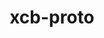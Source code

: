 ---
title: "xcb-proto"
layout: cache
category: package
meta: {"versions": ["1.14.1", "1.13"], "compilers": ["gcc@8.3.1", "gcc@9.3.0", "gcc@8.1.0", "gcc@7.5.0", "gcc@7.3.1", "gcc@8.4.1", "gcc@7.3.0", "gcc@10.3.0"]}
spec_files: 
 - "xcb-proto@1.14.1%gcc@9.3.0 arch=linux-ubuntu20.04-x86_64": spec-0.json
 - "xcb-proto@1.14.1%gcc@8.3.1 arch=linux-rhel8-x86_64": spec-1.json
 - "xcb-proto@1.14.1%gcc@9.3.0 arch=linux-ubuntu20.04-ppc64le": spec-2.json
 - "xcb-proto@1.14.1%gcc@7.5.0 arch=linux-ubuntu18.04-ppc64le": spec-3.json
 - "xcb-proto@1.14.1%gcc@7.5.0 arch=linux-ubuntu18.04-x86_64": spec-4.json
 - "xcb-proto@1.14.1%gcc@8.1.0 arch=linux-rhel7-x86_64": spec-5.json
 - "xcb-proto@1.14.1%gcc@8.4.1 arch=linux-rhel8-x86_64": spec-6.json
 - "xcb-proto@1.14.1%gcc@8.3.1 arch=linux-rhel8-ppc64le": spec-7.json
 - "xcb-proto@1.14.1%gcc@9.3.0 arch=linux-rhel7-x86_64": spec-8.json
 - "xcb-proto@1.14.1%gcc@10.3.0 arch=linux-ubuntu21.04-x86_64": spec-9.json
 - "xcb-proto@1.14.1%gcc@7.3.1 arch=linux-amzn2-x86_64": spec-10.json
 - "xcb-proto@1.13%gcc@7.3.0 arch=linux-centos8-x86_64": spec-11.json
 - "xcb-proto@1.14.1%gcc@9.3.0 arch=linux-rhel7-ppc64le": spec-12.json
 - "xcb-proto@1.13%gcc@7.3.0 arch=linux-ubuntu18.04-ppc64le": spec-13.json
 - "xcb-proto@1.13%gcc@7.3.0 arch=linux-centos7-x86_64": spec-14.json
 - "xcb-proto@1.14.1%gcc@9.3.0 arch=cray-cnl7-haswell": spec-15.json
 - "xcb-proto@1.13%gcc@7.3.0 arch=linux-ubuntu18.04-x86_64": spec-16.json
 - "xcb-proto@1.13%gcc@7.3.0 arch=linux-rhel8-x86_64": spec-17.json
 - "xcb-proto@1.13%gcc@7.3.0 arch=linux-rhel7-ppc64le": spec-18.json
 - "xcb-proto@1.13%gcc@7.3.0 arch=linux-rhel7-x86_64": spec-19.json
 - "xcb-proto@1.13%gcc@7.3.0 arch=linux-centos7-ppc64le": spec-20.json

---